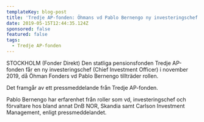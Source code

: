 ```yaml
---
templateKey: blog-post
title: 'Tredje AP-fonden: Öhmans vd Pablo Bernengo ny investeringschef'
date: 2019-05-15T12:44:35.124Z
sponsored: false
featured: false
tags:
  - Tredje AP-fonden
---
```

STOCKHOLM (Fonder Direkt) Den statliga pensionsfonden Tredje AP-fonden får en ny investeringschef (Chief Investment Officer) i november 2019, då Öhman Fonders vd Pablo Bernengo tillträder rollen.



Det framgår av ett pressmeddelande från Tredje AP-fonden.



Pablo Bernengo har erfarenhet från roller som vd, investeringschef och förvaltare hos bland annat DnB NOR, Skandia samt Carlson Investment Management, enligt pressmeddelandet.
